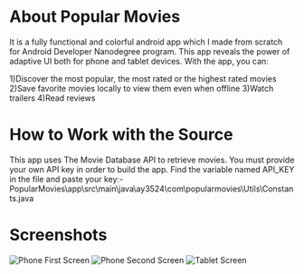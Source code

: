 # About Popular Movies
It is a fully functional and colorful android app which I made from scratch for Android Developer Nanodegree program. This app reveals the power of adaptive UI both for phone and tablet devices.
With the app, you can:

1)Discover the most popular, the most rated or the highest rated movies
2)Save favorite movies locally to view them even when offline
3)Watch trailers
4)Read reviews

# How to Work with the Source
This app uses The Movie Database API to retrieve movies. You must provide your own API key in order to build the app.
Find the variable named API_KEY in the file and paste your key:-
PopularMovies\app\src\main\java\ay3524\com\popularmovies\Utils\Constants.java

# Screenshots
![Phone First Screen](https://raw.github.com/cloud143/PopularMovies/master/device-2016-12-17-230738.png)
![Phone Second Screen](https://raw.github.com/cloud143/PopularMovies/master/device-2016-12-17-230854.png)
![Tablet Screen](https://raw.github.com/cloud143/PopularMovies/master/device-2016-12-17-233056.png)
